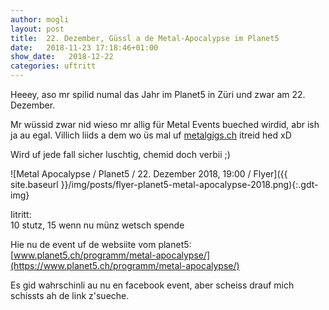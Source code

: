 ```yaml
---
author: mogli
layout: post
title:  22. Dezember, Güssl a de Metal-Apocalypse im Planet5
date:   2018-11-23 17:18:46+01:00
show_date:   2018-12-22
categories: uftritt
---
```


Heeey, aso mr spilid numal das Jahr im Planet5 in Züri und zwar am 22. Dezember.

Mr wüssid zwar nid wieso mr allig für Metal Events bueched wirdid, abr ish ja au egal. Villich liids a dem wo üs mal uf [metalgigs.ch](https://metalgigs.ch/bands/6245/guesel) itreid hed xD

Wird uf jede fall sicher luschtig, chemid doch verbii ;)

![Metal Apocalypse / Planet5 / 22. Dezember 2018, 19:00 / Flyer]({{ site.baseurl }}/img/posts/flyer-planet5-metal-apocalypse-2018.png){:.gdt-img}

Iitritt:  
10 stutz, 15 wenn nu münz wetsch spende


Hie nu de event uf de websiite vom planet5:
[www.planet5.ch/programm/metal-apocalypse/](https://www.planet5.ch/programm/metal-apocalypse/)


Es gid wahrschinli au nu en facebook event, aber scheiss drauf mich schissts ah de link z'sueche.
